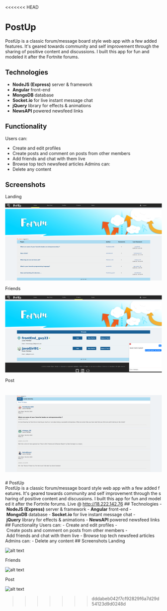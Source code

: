 <<<<<<< HEAD
# PostUp
PostUp is a classic forum/message board style web app with a few added features. It's geared towards community and self improvement through the sharing of positive content and discussions. I built this app for fun and modeled it after the Fortnite forums.
## Technologies
- **NodeJS (Express)** server & framework
- **Angular** front-end
- **MongoDB** database
- **Socket.io** for live instant message chat
- **jQuery** library for effects & animations
- **NewsAPI** powered newsfeed links
## Functionality
Users can:
- Create and edit profiles
- Create posts and comment on posts from other members
- Add friends and chat with them live
- Browse top tech newsfeed articles
Admins can:
- Delete any content
## Screenshots
Landing

![alt text](./resources/landing.png "PostUp landing page")

Friends

![alt text](./resources/friends.png "PostUp friends list page")

Post

![alt text](./resources/post.png "PostUp post with comments")
=======
# PostUp
PostUp is a classic forum/message board style web app with a few added features. It's geared towards community and self improvement through the sharing of positive content and discussions. I built this app for fun and modeled it after the Fortnite forums. Live @ http://18.222.142.76
## Technologies
- **NodeJS (Express)** server & framework
- **Angular** front-end
- **MongoDB** database
- **Socket.io** for live instant message chat
- **jQuery** library for effects & animations
- **NewsAPI** powered newsfeed links
## Functionality
Users can:
- Create and edit profiles
- Create posts and comment on posts from other members
- Add friends and chat with them live
- Browse top tech newsfeed articles
Admins can:
- Delete any content
## Screenshots
Landing

![alt text](./resources/landing.png "PostUp landing page")

Friends

![alt text](./resources/friends.png "PostUp friends list page")

Post

![alt text](./resources/post.png "PostUp post with comments")
>>>>>>> dddabeb042f7cf92829f6a7d29d54123d9d0248d
